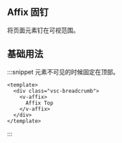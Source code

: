 ## Affix 固钉

将页面元素钉在可视范围。

## 基础用法

:::snippet 元素不可见的时候固定在顶部。

```vue
<template>
  <div class="vsc-breadcrumb">
    <v-affix>
      Affix Top
    </v-affix>
  </div>
</template>
```

:::
